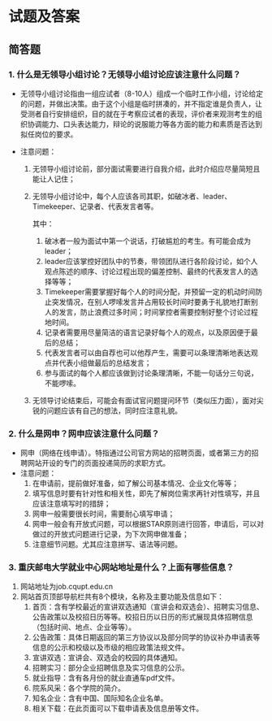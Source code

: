 # 试题及答案

## 简答题

### 1. 什么是无领导小组讨论？无领导小组讨论应该注意什么问题？

- 无领导小组讨论指由一组应试者（8-10人）组成一个临时工作小组，讨论给定的问题，并做出决策。由于这个小组是临时拼凑的，并不指定谁是负责人，让受测者自行安排组织，目的就在于考察应试者的表现，评价者来观测考生的组织协调能力、口头表达能力，辩论的说服能力等各方面的能力和素质是否达到拟任岗位的要求。
- 注意问题：

  1. 无领导小组讨论前，部分面试需要进行自我介绍，此时介绍应尽量简短且能让人记住；

  2. 无领导小组讨论中，每个人应该各司其职，如破冰者、leader、Timekeeper、记录者、代表发言者等。

     其中：

     1. 破冰者一般为面试中第一个说话，打破尴尬的考生。有可能会成为leader；
     2. leader应该掌控好团队中的节奏，带领团队进行各阶段讨论，如个人观点陈述的顺序、讨论过程出现的偏差控制、最终的代表发言人的选择等等；
     3. Timekeeper需要掌握好每个人的时间分配，并预留一定的机动时间防止突发情况，在别人啰嗦发言并占用较长时间时要勇于礼貌地打断别人的发言，防止浪费过多时间；时间掌控者需要控制好整个讨论过程地时间。
     4. 记录者需要用尽量简洁的语言记录好每个人的观点，以及原因便于最后的总结；
     5. 代表发言者可以由自荐也可以他荐产生，需要可以条理清晰地表达观点并代表小组做最后的总结发言；
     6. 参与面试的每个人都应该做到讨论条理清晰，不能一句话分三句说，不能啰嗦。

  3. 无领导讨论结束后，可能会有面试官问题提问环节（类似压力面），面对尖锐的问题应该有自己的想法，同时应注意礼貌。

### 2. 什么是网申？网申应该注意什么问题？

- 网申（网络在线申请）。特指通过公司官方网站的招聘页面，或者第三方的招聘网站开设的专门的页面投递简历的求职方式。
- 注意问题：
  1. 在申请前，提前做好准备，如了解公司基本情况、企业文化等等；
  2. 填写信息时要有针对性和相关性，即先了解岗位需求再针对性填写，并且应该注意填写时的措辞；
  3. 网申一般需要很长时间，需要耐心填写申请；
  4. 网申一般会有开放式问题，可以根据STAR原则进行回答，申请后，可以对做过的开放式问题进行记录，为下次网申做准备；
  5. 注意细节问题。尤其应注意拼写、语法等问题。

### 3. 重庆邮电大学就业中心网站地址是什么？上面有哪些信息？

1. 网站地址为job.cqupt.edu.cn
2. 网站首页顶部导航栏共有8个模块，名称及主要功能及信息如下：
   1. 首页：含有学校最近的宣讲双选通知（宣讲会和双选会）、招聘实习信息、公告政策以及校招日历等等。校招日历以日历的形式展现具体招聘信息（包括时间、地点、企业等等）。
   2. 公告政策：具体日期返回的第三方协议以及部分同学的协议补办申请表等信息的公示和校级以及市级的相应政策法规文件。
   3. 宣讲双选：宣讲会、双选会的校园的具体通知。
   4. 招聘实习：部分企业招聘信息及实习信息的公示。
   5. 就业指导：含有各月份的就业直通车pdf文件。
   6. 院系风采：各个学院的简介。
   7. 知名企业：含有中国、国际知名企业名单。
   8. 相关下载：在此页面可以下载申请表及信息册等文件。

